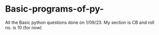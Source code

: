# Basic-programs-of-py-
All the Basic python questions done on 1/09/23. 
My section is CB and roll no. is 10 (for now)
